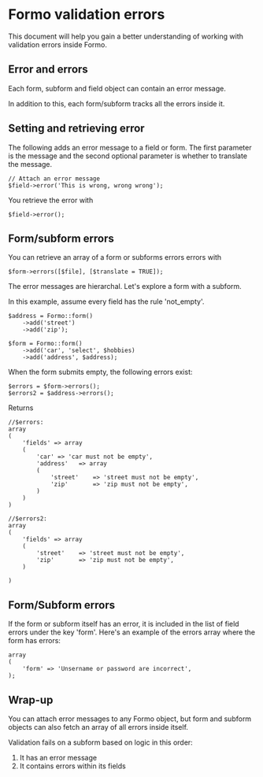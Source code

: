 # Formo validation errors

This document will help you gain a better understanding of working with validation errors inside Formo.

## Error and errors
Each form, subform and field object can contain an error message.

In addition to this, each form/subform tracks all the errors inside it.

## Setting and retrieving error
The following adds an error message to a field or form. The first parameter is the message and the second optional parameter is whether to translate the message.

	// Attach an error message
	$field->error('This is wrong, wrong wrong');

You retrieve the error with

	$field->error();

## Form/subform errors
You can retrieve an array of a form or subforms errors errors with

	$form->errors([$file], [$translate = TRUE]);

The error messages are hierarchal. Let's explore a form with a subform.

In this example, assume every field has the rule 'not_empty'.

	$address = Formo::form()
		->add('street')
		->add('zip');

	$form = Formo::form()
		->add('car', 'select', $hobbies)
		->add('address', $address);

When the form submits empty, the following errors exist:

	$errors = $form->errors();
	$errors2 = $address->errors();

Returns


	//$errors:
	array
	(
		'fields' => array
		(
			'car' => 'car must not be empty',
			'address'	=> array
			(
				'street'	=> 'street must not be empty',
				'zip'		=> 'zip must not be empty',
			)
		)
	)

	//$errors2:
	array
	(
		'fields' => array
		(
			'street'	=> 'street must not be empty',
			'zip'		=> 'zip must not be empty',
		)

	)

## Form/Subform errors

If the form or subform itself has an error, it is included in the list of field errors under the key 'form'. Here's an example of the errors array where the form has errors:

	array
	(
		'form' => 'Unsername or password are incorrect',
	);

## Wrap-up

You can attach error messages to any Formo object, but form and subform objects can also fetch an array of all errors inside itself.

Validation fails on a subform based on logic in this order:

1. It has an error message
1. It contains errors within its fields
